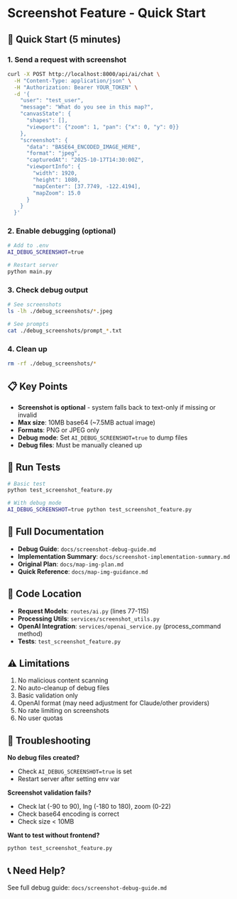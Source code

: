 # Screenshot Feature - Quick Start

## 🚀 Quick Start (5 minutes)

### 1. Send a request with screenshot

```bash
curl -X POST http://localhost:8000/api/ai/chat \
  -H "Content-Type: application/json" \
  -H "Authorization: Bearer YOUR_TOKEN" \
  -d '{
    "user": "test_user",
    "message": "What do you see in this map?",
    "canvasState": {
      "shapes": [],
      "viewport": {"zoom": 1, "pan": {"x": 0, "y": 0}}
    },
    "screenshot": {
      "data": "BASE64_ENCODED_IMAGE_HERE",
      "format": "jpeg",
      "capturedAt": "2025-10-17T14:30:00Z",
      "viewportInfo": {
        "width": 1920,
        "height": 1080,
        "mapCenter": [37.7749, -122.4194],
        "mapZoom": 15.0
      }
    }
  }'
```

### 2. Enable debugging (optional)

```bash
# Add to .env
AI_DEBUG_SCREENSHOT=true

# Restart server
python main.py
```

### 3. Check debug output

```bash
# See screenshots
ls -lh ./debug_screenshots/*.jpeg

# See prompts
cat ./debug_screenshots/prompt_*.txt
```

### 4. Clean up

```bash
rm -rf ./debug_screenshots/*
```

## 📋 Key Points

- **Screenshot is optional** - system falls back to text-only if missing or invalid
- **Max size**: 10MB base64 (~7.5MB actual image)
- **Formats**: PNG or JPEG only
- **Debug mode**: Set `AI_DEBUG_SCREENSHOT=true` to dump files
- **Debug files**: Must be manually cleaned up

## 🧪 Run Tests

```bash
# Basic test
python test_screenshot_feature.py

# With debug mode
AI_DEBUG_SCREENSHOT=true python test_screenshot_feature.py
```

## 📖 Full Documentation

- **Debug Guide**: `docs/screenshot-debug-guide.md`
- **Implementation Summary**: `docs/screenshot-implementation-summary.md`
- **Original Plan**: `docs/map-img-plan.md`
- **Quick Reference**: `docs/map-img-guidance.md`

## 🔧 Code Location

- **Request Models**: `routes/ai.py` (lines 77-115)
- **Processing Utils**: `services/screenshot_utils.py`
- **OpenAI Integration**: `services/openai_service.py` (process_command method)
- **Tests**: `test_screenshot_feature.py`

## ⚠️ Limitations

1. No malicious content scanning
2. No auto-cleanup of debug files
3. Basic validation only
4. OpenAI format (may need adjustment for Claude/other providers)
5. No rate limiting on screenshots
6. No user quotas

## 🐛 Troubleshooting

**No debug files created?**
- Check `AI_DEBUG_SCREENSHOT=true` is set
- Restart server after setting env var

**Screenshot validation fails?**
- Check lat (-90 to 90), lng (-180 to 180), zoom (0-22)
- Check base64 encoding is correct
- Check size < 10MB

**Want to test without frontend?**
```bash
python test_screenshot_feature.py
```

## 📞 Need Help?

See full debug guide: `docs/screenshot-debug-guide.md`
